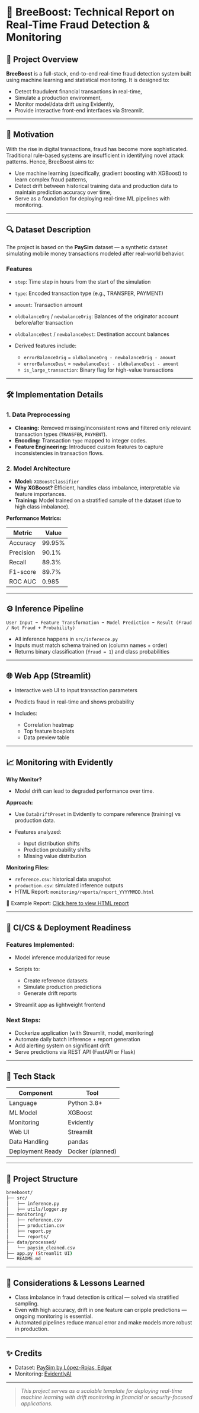 

# 🧠 BreeBoost: Technical Report on Real-Time Fraud Detection & Monitoring

## 📝 Project Overview

**BreeBoost** is a full-stack, end-to-end real-time fraud detection system built using machine learning and statistical monitoring. It is designed to:

* Detect fraudulent financial transactions in real-time,
* Simulate a production environment,
* Monitor model/data drift using Evidently,
* Provide interactive front-end interfaces via Streamlit.

---

## 🎯 Motivation

With the rise in digital transactions, fraud has become more sophisticated. Traditional rule-based systems are insufficient in identifying novel attack patterns. Hence, BreeBoost aims to:

* Use machine learning (specifically, gradient boosting with XGBoost) to learn complex fraud patterns,
* Detect drift between historical training data and production data to maintain prediction accuracy over time,
* Serve as a foundation for deploying real-time ML pipelines with monitoring.

---

## 🔍 Dataset Description

The project is based on the **PaySim** dataset — a synthetic dataset simulating mobile money transactions modeled after real-world behavior.

### Features

* `step`: Time step in hours from the start of the simulation
* `type`: Encoded transaction type (e.g., TRANSFER, PAYMENT)
* `amount`: Transaction amount
* `oldbalanceOrg` / `newbalanceOrig`: Balances of the originator account before/after transaction
* `oldbalanceDest` / `newbalanceDest`: Destination account balances
* Derived features include:

  * `errorBalanceOrig` = `oldbalanceOrg - newbalanceOrig - amount`
  * `errorBalanceDest` = `newbalanceDest - oldbalanceDest - amount`
  * `is_large_transaction`: Binary flag for high-value transactions

---

## 🛠️ Implementation Details

### 1. Data Preprocessing

* **Cleaning:** Removed missing/inconsistent rows and filtered only relevant transaction types (`TRANSFER`, `PAYMENT`).
* **Encoding:** Transaction `type` mapped to integer codes.
* **Feature Engineering:** Introduced custom features to capture inconsistencies in transaction flows.

### 2. Model Architecture

* **Model:** `XGBoostClassifier`
* **Why XGBoost?** Efficient, handles class imbalance, interpretable via feature importances.
* **Training:** Model trained on a stratified sample of the dataset (due to high class imbalance).

**Performance Metrics:**

| Metric    | Value  |
| --------- | ------ |
| Accuracy  | 99.95% |
| Precision | 90.1%  |
| Recall    | 89.3%  |
| F1-score  | 89.7%  |
| ROC AUC   | 0.985  |

---

## ⚙️ Inference Pipeline

```text
User Input ➡️ Feature Transformation ➡️ Model Prediction ➡️ Result (Fraud / Not Fraud + Probability)
```

* All inference happens in `src/inference.py`
* Inputs must match schema trained on (column names + order)
* Returns binary classification (`fraud = 1`) and class probabilities

---

## 🌐 Web App (Streamlit)

* Interactive web UI to input transaction parameters
* Predicts fraud in real-time and shows probability
* Includes:

  * Correlation heatmap
  * Top feature boxplots
  * Data preview table

---

## 📈 Monitoring with Evidently

**Why Monitor?**

* Model drift can lead to degraded performance over time.

**Approach:**

* Use `DataDriftPreset` in Evidently to compare reference (training) vs production data.
* Features analyzed:

  * Input distribution shifts
  * Prediction probability shifts
  * Missing value distribution

**Monitoring Files:**

* `reference.csv`: historical data snapshot
* `production.csv`: simulated inference outputs
* HTML Report: `monitoring/reports/report_YYYYMMDD.html`

🔗 Example Report: [Click here to view HTML report](monitoring/reports/report.html)

---

## 🧪 CI/CS & Deployment Readiness

### Features Implemented:

* Model inference modularized for reuse
* Scripts to:

  * Create reference datasets
  * Simulate production predictions
  * Generate drift reports
* Streamlit app as lightweight frontend

### Next Steps:

* Dockerize application (with Streamlit, model, monitoring)
* Automate daily batch inference + report generation
* Add alerting system on significant drift
* Serve predictions via REST API (FastAPI or Flask)

---

## 🧰 Tech Stack

| Component        | Tool             |
| ---------------- | ---------------- |
| Language         | Python 3.8+      |
| ML Model         | XGBoost          |
| Monitoring       | Evidently        |
| Web UI           | Streamlit        |
| Data Handling    | pandas           |
| Deployment Ready | Docker (planned) |

---

## 📁 Project Structure

```bash
breeboost/
├── src/
│   ├── inference.py
│   ├── utils/logger.py
├── monitoring/
│   ├── reference.csv
│   ├── production.csv
│   ├── report.py
│   └── reports/
├── data/processed/
│   └── paysim_cleaned.csv
├── app.py (Streamlit UI)
└── README.md
```

---

## 📌 Considerations & Lessons Learned

* Class imbalance in fraud detection is critical — solved via stratified sampling.
* Even with high accuracy, drift in one feature can cripple predictions — ongoing monitoring is essential.
* Automated pipelines reduce manual error and make models more robust in production.

---

## ✨ Credits

* Dataset: [PaySim by López-Rojas, Edgar](https://www.kaggle.com/datasets/ealaxi/paysim1)
* Monitoring: [EvidentlyAI](https://github.com/evidentlyai/evidently)

---

> *This project serves as a scalable template for deploying real-time machine learning with drift monitoring in financial or security-focused applications.*
